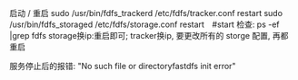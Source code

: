 启动 / 重启
sudo /usr/bin/fdfs_trackerd /etc/fdfs/tracker.conf restart
sudo /usr/bin/fdfs_storaged /etc/fdfs/storage.conf restart　#start
检查: ps -ef |grep fdfs
storage换ip:重启即可; tracker换ip, 要更改所有的 storge 配置, 再都重启


服务停止后的报错:
"No such file or directoryfastdfs init error"
